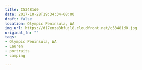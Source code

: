 ```yaml
---
title: C53481d0
date: 2017-10-28T19:34:34-08:00
draft: false
location: Olympic Peninsula, WA
img_url: https://d17enza3bfujl8.cloudfront.net/c53481d0.jpg
original_fn: ""
tags:
- Olympic Peninsula, WA
- Lauren
- portraits
- camping

---
```

